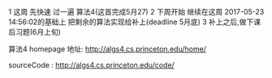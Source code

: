 1 这周 先快速 过一遍 算法4(这首完成5月27)
2 下周开始 继续在这周 2017-05-23 14:56:02的基础上  把剩余的算法实现给补上(deadline 5月底)
3 补上之后,做下课后习题(6月上旬)



算法4 homepage 地址: http://algs4.cs.princeton.edu/home/

sourceCode : http://algs4.cs.princeton.edu/code/
